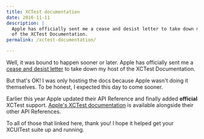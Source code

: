 ```yaml
---
title: XCTest documentation
date: 2016-11-11
description: |
  Apple has officially sent me a cease and desist letter to take down my host
  of the XCTest Documentation.
permalink: /xctest-documentation/

---
```


Well, it was bound to happen sooner or later. Apple has officially sent me a [cease and desist letter](https://github.com/github/dmca/blob/master/2016/2016-11-10-Apple.md) to take down my host of the XCTest Documentation.

But that's OK! I was only hosting the docs because Apple wasn't doing it themselves. To be honest, I expected this day to come sooner.

Earlier this year Apple updated their API Reference and finally added **official** XCTest support. [Apple's XCTest documentation](https://developer.apple.com/reference/xctest) is available alongside their other API References.

To all of those that linked here, thank you! I hope it helped get your XCUITest suite up and running.
